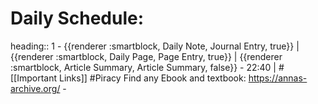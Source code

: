 # Daily Schedule:
heading:: 1
	- {{renderer :smartblock, Daily Note, Journal Entry, true}} | {{renderer :smartblock, Daily Page, Page Entry, true}} | {{renderer :smartblock, Article Summary, Article Summary, false}}
	- 22:40 | #[[Important Links]] #Piracy Find any Ebook and textbook: https://annas-archive.org/
	-
